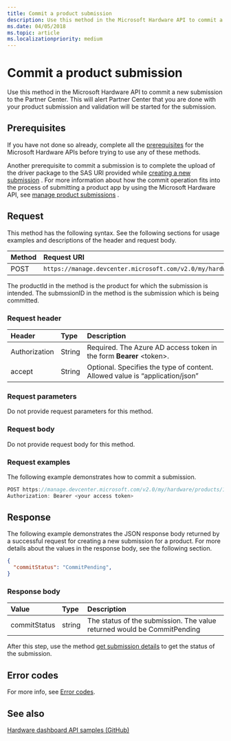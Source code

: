 ```yaml
---
title: Commit a product submission
description: Use this method in the Microsoft Hardware API to commit a new submission to the Partner Center.
ms.date: 04/05/2018
ms.topic: article
ms.localizationpriority: medium
---
```


# Commit a product submission

Use this method in the Microsoft Hardware API to commit a new submission to the Partner Center. This will alert Partner Center that you are done with your product submission and validation will be started for the submission.

## Prerequisites

If you have not done so already, complete all the [prerequisites](dashboard-api.md) for the Microsoft Hardware APIs before trying to use any of these methods.

Another prerequisite to commit a submission is to complete the upload of the driver package to the SAS URI provided while [creating a new submission](create-a-new-submission-for-a-product.md) . For more information about how the commit operation fits into the process of submitting a product app by using the Microsoft Hardware API, see [manage product submissions](manage-product-submissions.md) .

## Request

This method has the following syntax. See the following sections for usage examples and descriptions of the header and request body.

| Method | Request URI                                                                                                    |
|:-------|:---------------------------------------------------------------------------------------------------------------|
| POST   | `https://manage.devcenter.microsoft.com/v2.0/my/hardware/products/{productID}/submissions/{submissionID}/commit`|

The productId in the method is the product for which the submission is intended. The submssionID in the method is the submission which is being committed.

### Request header

| Header | Type | Description |
|:--|:--|:--|
| Authorization | String | Required. The Azure AD access token in the form **Bearer** \<token\>. |
| accept | String | Optional. Specifies the type of content. Allowed value is “application/json” |

### Request parameters

Do not provide request parameters for this method.

### Request body

Do not provide request body for this method.

### Request examples

The following example demonstrates how to commit a submission.

```cpp
POST https://manage.devcenter.microsoft.com/v2.0/my/hardware/products/14631253285588838/submissions/1152921504621465124/commit HTTP/1.1
Authorization: Bearer <your access token>
```

## Response

The following example demonstrates the JSON response body returned by a successful request for creating a new submission for a product. For more details about the values in the response body, see the following section.

```json
{
  "commitStatus": "CommitPending",
}
```

### Response body

| Value | Type | Description |
|:--|:--|:--|
| commitStatus | string | The status of the submission. The value returned would be CommitPending |

After this step, use the method [get submission details](get-a-submission.md)  to get the status of the submission.

## Error codes

For more info, see [Error codes](get-product-data.md#error-codes).

## See also

[Hardware dashboard API samples (GitHub)](https://aka.ms/hpc_async_api_samples)

